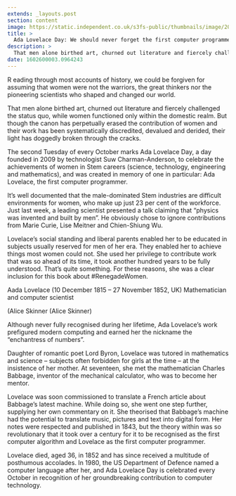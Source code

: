 ```yaml
--- 
extends: _layouts.post 
section: content 
image: https://static.independent.co.uk/s3fs-public/thumbnails/image/2018/10/05/16/ada-lovelace-0.jpg 
title: > 
  Ada Lovelace Day: We should never forget the first computer programmer 
description: > 
  That men alone birthed art, churned out literature and fiercely challenged the status quo, while women functioned only within the domestic realm.The second Tuesday of every October marks Ada Lovelace Day, a day founded in 2009 by technologist Suw Charman-Anderson, to celebrate the achievements of women in Stem careers (science, technology, engineering and mathematics), and was created in memory of one in particular: Ada Lovelace, the first computer programmer.Her notes were respected and published in 1843, but the theory within was so revolutionary that it took over a century for it to be recognised as the first computer algorithm and Lovelace as the first computer programmer.Lovelace died, aged 36, in 1852 and has since received a multitude of posthumous accolades.In 1980, the US Department of Defence named a computer language after her, and Ada Lovelace Day is celebrated every October in recognition of her groundbreaking contribution to computer technology. 
date: 1602600003.0964243 
--- 
```

R eading through most accounts of history, we could be forgiven for assuming that women were not the warriors, the great thinkers nor the pioneering scientists who shaped and changed our world.

That men alone birthed art, churned out literature and fiercely challenged the status quo, while women functioned only within the domestic realm. But though the canon has perpetually erased the contribution of women and their work has been systematically discredited, devalued and derided, their light has doggedly broken through the cracks.

The second Tuesday of every October marks Ada Lovelace Day, a day founded in 2009 by technologist Suw Charman-Anderson, to celebrate the achievements of women in Stem careers (science, technology, engineering and mathematics), and was created in memory of one in particular: Ada Lovelace, the first computer programmer.

It’s well documented that the male-dominated Stem industries are difficult environments for women, who make up just 23 per cent of the workforce. Just last week, a leading scientist presented a talk claiming that “physics was invented and built by men”. He obviously chose to ignore contributions from Marie Curie, Lise Meitner and Chien-Shiung Wu.

Lovelace’s social standing and liberal parents enabled her to be educated in subjects usually reserved for men of her era. They enabled her to achieve things most women could not. She used her privilege to contribute work that was so ahead of its time, it took another hundred years to be fully understood. That’s quite something. For these reasons, she was a clear inclusion for this book about #RenegadeWomen.

Aada Lovelace (10 December 1815 – 27 November 1852, UK) Mathematician and computer scientist

(Alice Skinner (Alice Skinner)

Although never fully recognised during her lifetime, Ada Lovelace’s work prefigured modern computing and earned her the nickname the “enchantress of numbers”.

Daughter of romantic poet Lord Byron, Lovelace was tutored in mathematics and science – subjects often forbidden for girls at the time – at the insistence of her mother. At seventeen, she met the mathematician Charles Babbage, inventor of the mechanical calculator, who was to become her mentor.

Lovelace was soon commissioned to translate a French article about Babbage’s latest machine. While doing so, she went one step further, supplying her own commentary on it. She theorised that Babbage’s machine had the potential to translate music, pictures and text into digital form. Her notes were respected and published in 1843, but the theory within was so revolutionary that it took over a century for it to be recognised as the first computer algorithm and Lovelace as the first computer programmer.

Lovelace died, aged 36, in 1852 and has since received a multitude of posthumous accolades. In 1980, the US Department of Defence named a computer language after her, and Ada Lovelace Day is celebrated every October in recognition of her groundbreaking contribution to computer technology.